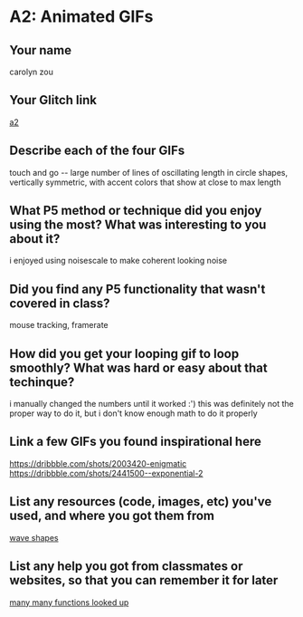 # A2: Animated GIFs

## Your name

carolyn zou

## Your Glitch link

[a2](https://carro-a2.glitch.me)

## Describe each of the four GIFs

touch and go -- large number of lines of oscillating length in circle shapes, vertically symmetric, with accent colors that show at close to max length

## What P5 method or technique did you enjoy using the most? What was interesting to you about it?

i enjoyed using noisescale to make coherent looking noise

## Did you find any P5 functionality that wasn't covered in class?

mouse tracking, framerate

## How did you get your looping gif to loop smoothly? What was hard or easy about that techinque?

i manually changed the numbers until it worked :')
this was definitely not the proper way to do it, but i don't know enough math to do it properly

## Link a few GIFs you found inspirational here

https://dribbble.com/shots/2003420-enigmatic
https://dribbble.com/shots/2441500--exponential-2

## List any resources (code, images, etc) you've used, and where you got them from

[wave shapes](https://tina.pizza/itp/making-waves)

## List any help you got from classmates or websites, so that you can remember it for later

[many many functions looked up](https://p5js.org/reference/)

